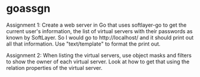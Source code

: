 # goassgn

Assignment 1:
Create a web server in Go that uses softlayer-go to get the current user's information, the list of virtual servers with their passwords as known by SoftLayer.
So I would go to http://localhost/ and it should print out all that information. Use "text/template" to format the print out.

Assignment 2:
When listing the virtual servers, use object masks and filters to show the owner of each virtual server. Look at how to get that using the relation properties of the virtual server.

